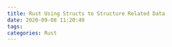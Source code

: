 ```yaml
---
title: Rust Using Structs to Structure Related Data
date: 2020-09-08 11:20:49
tags:
categories: Rust
---
```

